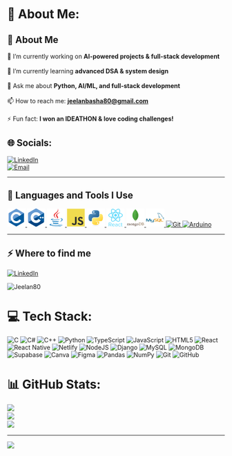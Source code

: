 # 💫 About Me:
## 🚀 About Me  

🔭 I’m currently working on **AI-powered projects & full-stack development**  <br>  
🌱 I’m currently learning **advanced DSA & system design**  <br>  
💬 Ask me about **Python, AI/ML, and full-stack development**  <br>  
📫 How to reach me: **jeelanbasha80@gmail.com**  <br>  
⚡ Fun fact: **I won an IDEATHON & love coding challenges!**  <br>  

## 🌐 Socials:  
[![LinkedIn](https://img.shields.io/badge/LinkedIn-%230077B5.svg?logo=linkedin&logoColor=white)](https://www.linkedin.com/in/jeelan-basha-508a19314/)  
[![Email](https://img.shields.io/badge/Email-D14836?logo=gmail&logoColor=white)](mailto:jeelanbasha80@gmail.com)  

---

<h2>🚀 Languages and Tools I Use</h2>  
<p>
<a target="_blank" href="https://raw.githubusercontent.com/devicons/devicon/master/icons/c/c-original.svg">
<img src="https://raw.githubusercontent.com/devicons/devicon/master/icons/c/c-original.svg" alt="C" width="42" height="42"/>
</a>  
<a target="_blank" href="https://raw.githubusercontent.com/devicons/devicon/master/icons/cplusplus/cplusplus-original.svg">
<img src="https://raw.githubusercontent.com/devicons/devicon/master/icons/cplusplus/cplusplus-original.svg" alt="C++" width="42" height="42"/>
</a>  
<a target="_blank" href="https://raw.githubusercontent.com/devicons/devicon/master/icons/java/java-original.svg">
<img src="https://raw.githubusercontent.com/devicons/devicon/master/icons/java/java-original.svg" alt="Java" width="42" height="42"/>
</a>  
<a target="_blank" href="https://raw.githubusercontent.com/devicons/devicon/master/icons/javascript/javascript-original.svg">
<img src="https://raw.githubusercontent.com/devicons/devicon/master/icons/javascript/javascript-original.svg" alt="JavaScript" width="42" height="42"/>
</a>  
<a target="_blank" href="https://raw.githubusercontent.com/devicons/devicon/master/icons/python/python-original.svg">
<img src="https://raw.githubusercontent.com/devicons/devicon/master/icons/python/python-original.svg" alt="Python" width="42" height="42"/>
</a>  
<a target="_blank" href="https://raw.githubusercontent.com/devicons/devicon/master/icons/react/react-original-wordmark.svg">
<img src="https://raw.githubusercontent.com/devicons/devicon/master/icons/react/react-original-wordmark.svg" alt="React" width="42" height="42"/>
</a>  
<a target="_blank" href="https://raw.githubusercontent.com/devicons/devicon/master/icons/mongodb/mongodb-original-wordmark.svg">
<img src="https://raw.githubusercontent.com/devicons/devicon/master/icons/mongodb/mongodb-original-wordmark.svg" alt="MongoDB" width="42" height="42"/>
</a>  
<a target="_blank" href="https://raw.githubusercontent.com/devicons/devicon/master/icons/mysql/mysql-original-wordmark.svg">
<img src="https://raw.githubusercontent.com/devicons/devicon/master/icons/mysql/mysql-original-wordmark.svg" alt="MySQL" width="42" height="42"/>
</a>  
<a target="_blank" href="https://www.vectorlogo.zone/logos/git-scm/git-scm-icon.svg">
<img src="https://www.vectorlogo.zone/logos/git-scm/git-scm-icon.svg" alt="Git" width="42" height="42"/>
</a>  
<a target="_blank" href="https://cdn.worldvectorlogo.com/logos/arduino-1.svg">
<img src="https://cdn.worldvectorlogo.com/logos/arduino-1.svg" alt="Arduino" width="42" height="42"/>
</a>  
</p>  

---

<h2>⚡️ Where to find me</h2>  
<p>
<a target="_blank" href="https://www.linkedin.com/in/jeelan-basha-508a19314/">
<img src="https://img.shields.io/badge/LinkedIn-0a77b6?style=for-the-badge&logo=linkedin&logoColor=white" alt="LinkedIn"/>
</a>
</p>  

<p><img src="https://github-readme-stats.vercel.app/api/top-langs?username=Jeelan80&show_icons=true&locale=en&layout=compact" alt="Jeelan80" /></p>


# 💻 Tech Stack:
![C](https://img.shields.io/badge/c-%2300599C.svg?style=for-the-badge&logo=c&logoColor=white) ![C#](https://img.shields.io/badge/c%23-%23239120.svg?style=for-the-badge&logo=csharp&logoColor=white) ![C++](https://img.shields.io/badge/c++-%2300599C.svg?style=for-the-badge&logo=c%2B%2B&logoColor=white) ![Python](https://img.shields.io/badge/python-3670A0?style=for-the-badge&logo=python&logoColor=ffdd54) ![TypeScript](https://img.shields.io/badge/typescript-%23007ACC.svg?style=for-the-badge&logo=typescript&logoColor=white) ![JavaScript](https://img.shields.io/badge/javascript-%23323330.svg?style=for-the-badge&logo=javascript&logoColor=%23F7DF1E) ![HTML5](https://img.shields.io/badge/html5-%23E34F26.svg?style=for-the-badge&logo=html5&logoColor=white) ![React](https://img.shields.io/badge/react-%2320232a.svg?style=for-the-badge&logo=react&logoColor=%2361DAFB) ![React Native](https://img.shields.io/badge/react_native-%2320232a.svg?style=for-the-badge&logo=react&logoColor=%2361DAFB) ![Netlify](https://img.shields.io/badge/netlify-%23000000.svg?style=for-the-badge&logo=netlify&logoColor=#00C7B7) ![NodeJS](https://img.shields.io/badge/node.js-6DA55F?style=for-the-badge&logo=node.js&logoColor=white) ![Django](https://img.shields.io/badge/django-%23092E20.svg?style=for-the-badge&logo=django&logoColor=white) ![MySQL](https://img.shields.io/badge/mysql-4479A1.svg?style=for-the-badge&logo=mysql&logoColor=white) ![MongoDB](https://img.shields.io/badge/MongoDB-%234ea94b.svg?style=for-the-badge&logo=mongodb&logoColor=white) ![Supabase](https://img.shields.io/badge/Supabase-3ECF8E?style=for-the-badge&logo=supabase&logoColor=white) ![Canva](https://img.shields.io/badge/Canva-%2300C4CC.svg?style=for-the-badge&logo=Canva&logoColor=white) ![Figma](https://img.shields.io/badge/figma-%23F24E1E.svg?style=for-the-badge&logo=figma&logoColor=white) ![Pandas](https://img.shields.io/badge/pandas-%23150458.svg?style=for-the-badge&logo=pandas&logoColor=white) ![NumPy](https://img.shields.io/badge/numpy-%23013243.svg?style=for-the-badge&logo=numpy&logoColor=white) ![Git](https://img.shields.io/badge/git-%23F05033.svg?style=for-the-badge&logo=git&logoColor=white) ![GitHub](https://img.shields.io/badge/github-%23121011.svg?style=for-the-badge&logo=github&logoColor=white)
# 📊 GitHub Stats:
![](https://github-readme-stats.vercel.app/api?username=Jeelan80&theme=prussian&hide_border=false&include_all_commits=false&count_private=false)<br/>
![](https://nirzak-streak-stats.vercel.app/?user=Jeelan80&theme=prussian&hide_border=false)<br/>
![](https://github-readme-stats.vercel.app/api/top-langs/?username=Jeelan80&theme=prussian&hide_border=false&include_all_commits=false&count_private=false&layout=compact)

---
[![](https://visitcount.itsvg.in/api?id=Jeelan80&icon=5&color=6)](https://visitcount.itsvg.in)
